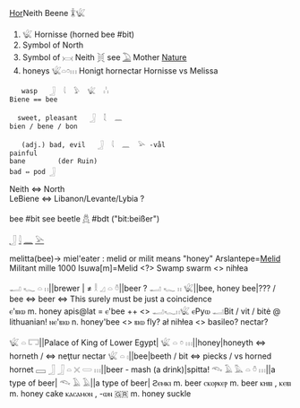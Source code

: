 [Hor](hor)Neith Beene 𓇇𓆤  

1. 𓆤 Hornisse (horned bee #bit)  
2. Symbol of North  
3. Symbol of 𓋋 Neith 𓋌 see [𓅐](𓅐) Mother [Nature](Nature)  
4. honeys 𓆤𓏏𓏌𓏥  Honigt hornectar Hornisse vs Melissa

```  
   wasp   𓃀  𓇋  𓅱  𓆤  𓏨  
Biene == bee  

  sweet, pleasant   𓃀  𓇜  𓈖  
bien / bene / bon  

   (adj.) bad, evil   𓃀  𓇋  𓈖  𓅪 -vål  
painful  
bane        (der Ruin)  
bad ⇔ pod 𓃀  
```  

Neith ⇔ North  
LeBiene ⇔ Libanon/Levante/Lybia ?  

bee #bit see beetle [𓆣](𓆣) #bdt ("bit:beißer")  

[𓃀](𓃀) [𓇋](𓇋) [𓈖](𓈖) [𓅪](𓅪)  

melitta(bee)-> miel'eater : melid or milit means "honey" Arslantepe=[Melid](https://en.wikipedia.org/wiki/Melid)  
Militant mille 1000 
Isuwa[m]=Melid <?> Swamp swarm <> nihłea

𓂝 𓆑 𓏏 𓏮||brewer | ≠ 𓎛 𓈎 𓏏 𓏊||beer ?
𓂝 𓆑 𓏮 𓆤||bee, honey bee|??? / bee ⇔ beer ⇔ This surely must be just a coincidence  
ⲉ'ⲃⲓⲱ 	 	m. honey  apis@lat = ⲉ'bee ++  <> 𓂝𓆑𓏮𓆤 ⲉPyⲱ 𓂝Bit / vit / bitė @ lithuanian! 
ⲛⲉ'ⲃⲓⲱ 	 n. honey'bee <> ⲃⲓⲱ fly?  ał nihłea <> basileo? nectar?

𓆤 𓏏 𓉐||Palace of King of Lower Egypt|
𓆤 𓏏 𓏌 𓏥||honey|honeyth ⇔ horneth / ⇔ neţtur nectar
𓆤 𓏏 𓏤||bee|beeth / bit ⇔ piecks / vs horned hornet
𓈙 𓃀 𓃀 𓏏 𓏴 𓏳 𓏥||beer - mash (a drink)|spitta!
𓆞 𓄿 𓅓 𓏏 𓏊 𓏥||a type of beer|
𓆞 𓄿 𓄿||a type of beer|
ϩⲉⲙⲕⲓ 	 	m. beer
ⲥⲕⲟⲣⲕⲉⲣ 	 	m. beer
 ⲕⲏⲃⲓ , ⲕⲉⲃⲓ 	 	m. honey cake
ⲕⲁⲥⲁⲙⲟⲛ , -ⲱⲛ 	 🇬🇷 m. honey suckle

